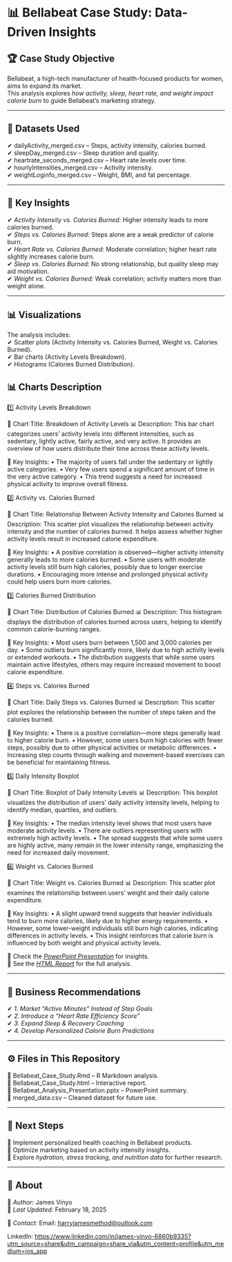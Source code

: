 # 📊 Bellabeat Case Study: Data-Driven Insights  
## 🏆 Case Study Objective  
Bellabeat, a high-tech manufacturer of health-focused products for women, aims to expand its market.  
This analysis explores *how activity, sleep, heart rate, and weight impact calorie burn* to guide Bellabeat’s marketing strategy.  

---

## 📂 Datasets Used  
✔ dailyActivity_merged.csv – Steps, activity intensity, calories burned.  
✔ sleepDay_merged.csv – Sleep duration and quality.  
✔ heartrate_seconds_merged.csv – Heart rate levels over time.  
✔ hourlyIntensities_merged.csv – Activity intensity.  
✔ weightLoginfo_merged.csv – Weight, BMI, and fat percentage.  

---

## 🔎 Key Insights  
✔ *Activity Intensity vs. Calories Burned:* Higher intensity leads to more calories burned.  
✔ *Steps vs. Calories Burned:* Steps alone are a weak predictor of calorie burn.  
✔ *Heart Rate vs. Calories Burned:* Moderate correlation; higher heart rate slightly increases calorie burn.  
✔ *Sleep vs. Calories Burned:* No strong relationship, but quality sleep may aid motivation.  
✔ *Weight vs. Calories Burned:* Weak correlation; activity matters more than weight alone.  

---

## 📊 Visualizations  
The analysis includes:  
✔ Scatter plots (Activity Intensity vs. Calories Burned, Weight vs. Calories Burned).  
✔ Bar charts (Activity Levels Breakdown).  
✔ Histograms (Calories Burned Distribution).  

## 📊 Charts Description 
1️⃣ Activity Levels Breakdown

📌 Chart Title: Breakdown of Activity Levels
📊 Description:
This bar chart categorizes users’ activity levels into different intensities, such as sedentary, lightly active, fairly active, and very active. It provides an overview of how users distribute their time across these activity levels.

🔹 Key Insights:
	•	The majority of users fall under the sedentary or lightly active categories.
	•	Very few users spend a significant amount of time in the very active category.
	•	This trend suggests a need for increased physical activity to improve overall fitness.

2️⃣ Activity vs. Calories Burned

📌 Chart Title: Relationship Between Activity Intensity and Calories Burned
📊 Description:
This scatter plot visualizes the relationship between activity intensity and the number of calories burned. It helps assess whether higher activity levels result in increased calorie expenditure.

🔹 Key Insights:
	•	A positive correlation is observed—higher activity intensity generally leads to more calories burned.
	•	Some users with moderate activity levels still burn high calories, possibly due to longer exercise durations.
	•	Encouraging more intense and prolonged physical activity could help users burn more calories.

3️⃣ Calories Burned Distribution

📌 Chart Title: Distribution of Calories Burned
📊 Description:
This histogram displays the distribution of calories burned across users, helping to identify common calorie-burning ranges.

🔹 Key Insights:
	•	Most users burn between 1,500 and 3,000 calories per day.
	•	Some outliers burn significantly more, likely due to high activity levels or extended workouts.
	•	The distribution suggests that while some users maintain active lifestyles, others may require increased movement to boost calorie expenditure.

4️⃣ Steps vs. Calories Burned

📌 Chart Title: Daily Steps vs. Calories Burned
📊 Description:
This scatter plot explores the relationship between the number of steps taken and the calories burned.

🔹 Key Insights:
	•	There is a positive correlation—more steps generally lead to higher calorie burn.
	•	However, some users burn high calories with fewer steps, possibly due to other physical activities or metabolic differences.
	•	Increasing step counts through walking and movement-based exercises can be beneficial for maintaining fitness.

5️⃣ Daily Intensity Boxplot

📌 Chart Title: Boxplot of Daily Intensity Levels
📊 Description:
This boxplot visualizes the distribution of users’ daily activity intensity levels, helping to identify median, quartiles, and outliers.

🔹 Key Insights:
	•	The median intensity level shows that most users have moderate activity levels.
	•	There are outliers representing users with extremely high activity levels.
	•	The spread suggests that while some users are highly active, many remain in the lower intensity range, emphasizing the need for increased daily movement.

6️⃣ Weight vs. Calories Burned

📌 Chart Title: Weight vs. Calories Burned
📊 Description:
This scatter plot examines the relationship between users’ weight and their daily calorie expenditure.

🔹 Key Insights:
	•	A slight upward trend suggests that heavier individuals tend to burn more calories, likely due to higher energy requirements.
	•	However, some lower-weight individuals still burn high calories, indicating differences in activity levels.
	•	This insight reinforces that calorie burn is influenced by both weight and physical activity levels.

🔹 Check the *[PowerPoint Presentation](./Bellabeat_Analysis_Presentation.pptx)* for insights.  
🔹 See the *[HTML Report](./Bellabeat_Case_Study.html)* for the full analysis.

---

## 🎯 Business Recommendations  
✔ *1. Market “Active Minutes” Instead of Step Goals*  
✔ *2. Introduce a “Heart Rate Efficiency Score”*  
✔ *3. Expand Sleep & Recovery Coaching*  
✔ *4. Develop Personalized Calorie Burn Predictions*  

---

## ⚙ Files in This Repository  
📌 Bellabeat_Case_Study.Rmd – R Markdown analysis.  
📌 Bellabeat_Case_Study.html – Interactive report.  
📌 Bellabeat_Analysis_Presentation.pptx – PowerPoint summary.  
📌 merged_data.csv – Cleaned dataset for future use.  

---

## 🚀 Next Steps  
🔹 Implement personalized health coaching in Bellabeat products.  
🔹 Optimize marketing based on activity intensity insights.  
🔹 Explore *hydration, stress tracking, and nutrition data* for further research.

---

## 📌 About  
🎯 *Author:* James Vinyo  
📅 *Last Updated:* February 18, 2025  

📩 *Contact:* 
Email: harryjamesmethod@outlook.com

LinkedIn: https://www.linkedin.com/in/james-vinyo-6860b9335?utm_source=share&utm_campaign=share_via&utm_content=profile&utm_medium=ios_app
